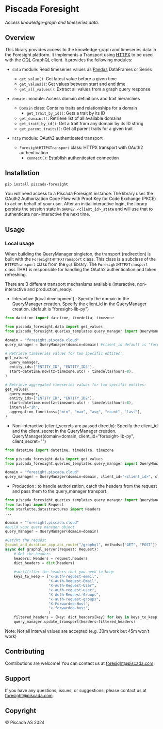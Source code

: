 # Piscada Foresight

_*Access knowledge-graph and timeseries data.*_


## Overview

This library provides access to the knowledge-graph and timeseries data in the Foresight platform. It implements a Transport using [HTTPX](https://www.python-httpx.org/) to be used with the [GQL](https://gql.readthedocs.io/) GraphQL client. It provides the following modules:

- `data` module: Read timeseries values as [Pandas](https://pandas.pydata.org/) DataFrames or Series
  - `get_value()`: Get latest value before a given time
  - `get_values()`: Get values between start and end time
  - `get_all_values()`: Extract all values from a graph query response

- `domains` module: Access domain definitions and trait hierarchies
  - `Domain` class: Contains traits and relationships for a domain
    - `get_trait_by_id()`: Gets a trait by its ID
  - `get_domains()`: Retrieve list of all available domains
  - `get_trait_by_id()`: Get a trait from any domain by its ID string
  - `get_parent_traits()`: Get all parent traits for a given trait

- `http` module: OAuth2 authenticated transport
  - `ForesightHTTPXTransport` class: HTTPX transport with OAuth2 authentication
    - `connect()`: Establish authenticated connection


## Installation

```bash
pip install piscada-foresight
```

You will need access to a Piscada Foresight instance. The library uses the OAuth2 Authorization Code Flow with Proof Key for Code Exchange (PKCE) to act on behalf of your user. After an initial interactive login, the library persists the session state in `$HOME/.<client_id>_state` and will use that to authenticate non-interactive the next time.


## Usage

### Local usage

When building the QueryManager singleton, the transport (redirection) is built with the `ForesightHTTPXTransport` class. This class is a subclass of the `HTTPXTransport` class from the `gql` library. The `ForesightHTTPXTransport` class THAT is responsible for handling the OAuth2 authentication and token refreshing. 

There are 3 different transport mechanisms available (interactive, non-interactive and production_ready: 

- Interactive (local development) :
Specify the domain in the QueryManager creation.
Specify the client_id in the QueryManager creation. (default is "foresight-lib-py")
```python
from datetime import datetime, timedelta, timezone

from piscada_foresight.data import get_values
from piscada_foresight.queries_templates.query_manager import QueryManager

domain = "foresight.piscada.cloud"
query_manager = QueryManager(domain=domain) #client_id default is "foresight-lib-py" or query_manager = QueryManager(domain=domain, client_id="<client_id>")

# Retrieve timeseries values for two specific entites:
get_values(
  query_manager,
  entity_ids=["ENTITY_ID", "ENTITY_ID2"],
  start=datetime.now(tz=timezone.utc) - timedelta(hours=8),
)

# Retrieve aggregated timeseries values for two specific entites:
get_values(
  query_manager,
  entity_ids=["ENTITY_ID", "ENTITY_ID2"],
  start=datetime.now(tz=timezone.utc) - timedelta(hours=8),
  interval="1h",
  aggregation_functions=["min", "max", "avg", "count", "last"],
)
```

- Non-interactive (client_secrets are passed directly): 
Specify the client_id and the client_secret in the QueryManager creation. QueryManager(domain=domain, client_id="foresight-lib-py", client_secret="<secret>")

```python
from datetime import datetime, timedelta, timezone

from piscada_foresight.data import get_values
from piscada_foresight.queries_templates.query_manager import QueryManager

domain = "foresight.piscada.cloud"
query_manager = QueryManager(domain=domain, client_id="<client_id>", client_secret="<client_secret>")
```

-  Production :
to handle authorization, catch the headers from the request and pass them to the query_manager transport.
```python
from piscada_foresight.queries_templates.query_manager import QueryManager
from fastapi import Request
from starlette.datastructures import Headers
...

domain = "foresight.piscada.cloud"
#build your query manager object
query_manager = QueryManager(domain=domain)

#Catcht the request
@count_and_duration_app.api_route("/graphql", methods=["GET", "POST"])
async def graphql_server(request: Request):
    # Get the headers       
    headers: Headers = request.headers
    dict_headers = dict(headers)
    
    #sort/filter the headers that you need to keep 
    keys_to_keep = ["x-auth-request-email",
                    "X-Auth-Request-Email",
                    "X-Auth-Request-User",
                    "x-auth-request-user",
                    "X-Auth-Request-Groups",
                    "x-auth-request-groups",
                    "X-Forwarded-Host",
                    "x-forwarded-host",
                    ] 
    filtered_headers = {key: dict_headers[key] for key in keys_to_keep if key in dict_headers}
    query_manager.update_transport(headers=filtered_headers)
```

Note: Not all interval values are accepted (e.g. 30m work but 45m won't work)


## Contributing

Contributions are welcome! You can contact us at [foresight@piscada.com](mailto:foresight@piscada.com).


## Support

If you have any questions, issues, or suggestions, please contact us at [foresight@piscada.com](mailto:foresight@piscada.com).


## Copyright

© Piscada AS 2024
